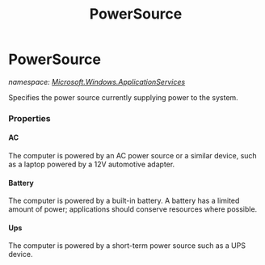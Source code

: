 ﻿---
title: PowerSource
---

# PowerSource
_namespace: [Microsoft.Windows.ApplicationServices](N-Microsoft.Windows.ApplicationServices.html)_

Specifies the power source currently supplying power to the system.



### Properties

#### AC
The computer is powered by an AC power source 
 or a similar device, such as a laptop powered 
 by a 12V automotive adapter.
#### Battery
The computer is powered by a built-in battery. 
 A battery has a limited 
 amount of power; applications should conserve resources
 where possible.
#### Ups
The computer is powered by a short-term power source 
 such as a UPS device.

